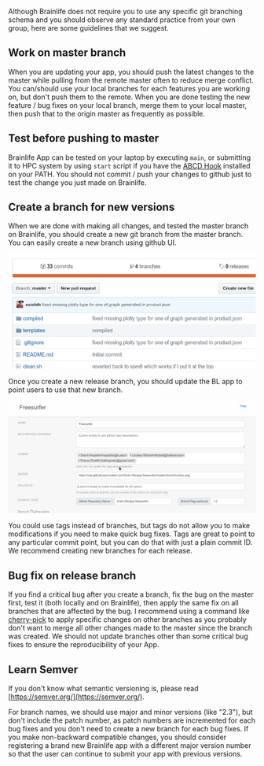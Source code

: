 
Although Brainlife does not require you to use any specific git branching schema and you should observe any standard practice from your own group, here are some guidelines that we suggest.

<!--
## 1. git pull often

Before you start editing your app on your local machine each day, be sure to pull from origin. 

```
git pull
```

You should git pull as often as you can to reduce possible merge issues down the road. When you are done testing your changes, git push to origin master.

!!! hint "git rebase"
    See [git rebase](https://www.atlassian.com/git/tutorials/merging-vs-rebasing) if you are not familiar with rebasing. It could help with keeping our commit log clean.
-->

## Work on master branch

When you are updating your app, you should push the latest changes to the master while pulling from the remote master often to reduce merge conflict. You can/should use your local branches for each features you are working on, but don't push them to the remote. When you are done testing the new feature / bug fixes on your local branch, merge them to your local master, then push that to the origin master as frequently as possible.

## Test before pushing to master

Brainlife App can be tested on your laptop by executing `main`, or submitting it to HPC system by using `start` script if you have the [ABCD Hook](https://brainlife.io/docs/resources/register/#abcd-default-hooks) installed on your PATH. You should not commit / push your changes to github just to test the change you just made on Brainlife.

## Create a branch for new versions

When we are done with making all changes, and tested the master branch on Brainlife, you should create a new git branch from the master branch. You can easily create a new branch using github UI. 

![branch](../img/versioning.branch.gif)

Once you create a new release branch, you should update the BL app to point users to use that new branch.

![branch](../img/versioning.app.gif)

You could use tags instead of branches, but tags do not allow you to make modifications if you need to make quick bug fixes. Tags are great to point to any particular commit point, but you can do that with just a plain commit ID. We recommend creating new branches for each release.

## Bug fix on release branch

If you find a critical bug after you create a branch, fix the bug on the master first, test it (both locally and on Brainlife), then apply the same fix on all branches that are affected by the bug. I recommend using a command like [cherry-pick](https://git-scm.com/docs/git-cherry-pick) to apply specific changes on other branches as you probably don't want to merge all other changes made to the master since the branch was created. We should not update branches other than some critical bug fixes to ensure the reproducibility of your App.

## Learn Semver

If you don't know what semantic versioning is, please read [https://semver.org/](https://semver.org/).

For branch names, we should use major and minor versions (like "2.3"), but don't include the patch number, as patch numbers are incremented for each bug fixes and you don't need to create a new branch for each bug fixes. If you make non-backward compatible changes, you should consider registering a brand new Brainlife app with a different major version number so that the user can continue to submit your app with previous versions.
